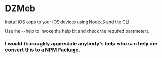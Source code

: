 DZMob
=====

Install iOS apps to your iOS devices using NodeJS and the CLI

Use the --help to invoke the help bit and check the required parameters. 

### I would thoroughly appreciate anybody's help who can help me convert this to a NPM Package.

